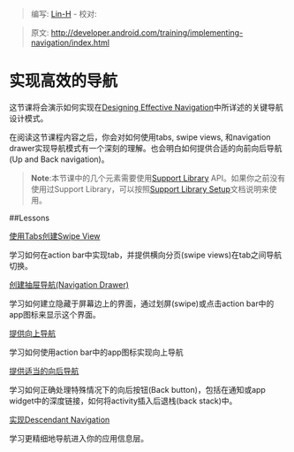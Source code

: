 ﻿> 编写: [Lin-H](https://github.com/Lin-H) - 校对: 

> 原文: <http://developer.android.com/training/implementing-navigation/index.html>

# 实现高效的导航

这节课将会演示如何实现在[Designing Effective Navigation](http://developer.android.com/training/design-navigation/index.html)中所详述的关键导航设计模式。

在阅读这节课程内容之后，你会对如何使用tabs, swipe views, 和navigation drawer实现导航模式有一个深刻的理解。也会明白如何提供合适的向前向后导航(Up and Back navigation)。

>**Note**:本节课中的几个元素需要使用[Support Library](http://developer.android.com/tools/support-library/index.html) API。如果你之前没有使用过Support Library，可以按照[Support Library Setup](http://developer.android.com/tools/support-library/setup.html)文档说明来使用。

##Lessons

[使用Tabs创建Swipe View](lateral.html)

学习如何在action bar中实现tab，并提供横向分页(swipe views)在tab之间导航切换。

[创建抽屉导航(Navigation Drawer)](nav-drawer.html)

学习如何建立隐藏于屏幕边上的界面，通过划屏(swipe)或点击action bar中的app图标来显示这个界面。

[提供向上导航](ancestral.html)

学习如何使用action bar中的app图标实现向上导航

[提供适当的向后导航](temporal.html)

学习如何正确处理特殊情况下的向后按钮(Back button)，包括在通知或app widget中的深度链接，如何将activity插入后退栈(back stack)中。

[实现Descendant Navigation](descendant.html)

学习更精细地导航进入你的应用信息层。
